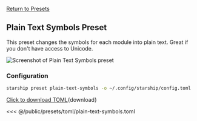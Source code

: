 [Return to Presets](./#plain-text-symbols)

## Plain Text Symbols Preset

This preset changes the symbols for each module into plain text. Great if you
don't have access to Unicode.

![Screenshot of Plain Text Symbols preset](/presets/img/plain-text-symbols.png)

### Configuration

```sh
starship preset plain-text-symbols -o ~/.config/starship/config.toml
```

[Click to download TOML](/presets/toml/plain-text-symbols.toml){download}

<<< @/public/presets/toml/plain-text-symbols.toml
